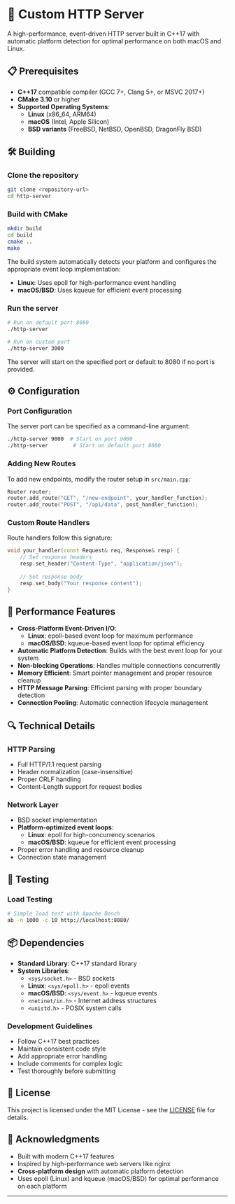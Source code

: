 # 🚀 Custom HTTP Server

A high-performance, event-driven HTTP server built in C++17 with automatic platform detection for optimal performance on both macOS and Linux.

## 📋 Prerequisites

- **C++17** compatible compiler (GCC 7+, Clang 5+, or MSVC 2017+)
- **CMake 3.10** or higher
- **Supported Operating Systems**:
  - **Linux** (x86_64, ARM64)
  - **macOS** (Intel, Apple Silicon)
  - **BSD variants** (FreeBSD, NetBSD, OpenBSD, DragonFly BSD)

## 🛠️ Building

### Clone the repository
```bash
git clone <repository-url>
cd http-server
```

### Build with CMake
```bash
mkdir build
cd build
cmake ..
make
```

The build system automatically detects your platform and configures the appropriate event loop implementation:
- **Linux**: Uses epoll for high-performance event handling
- **macOS/BSD**: Uses kqueue for efficient event processing

### Run the server
```bash
# Run on default port 8080
./http-server

# Run on custom port
./http-server 3000
```

The server will start on the specified port or default to 8080 if no port is provided.

## ⚙️ Configuration

### Port Configuration
The server port can be specified as a command-line argument:

```bash
./http-server 9000  # Start on port 9000
./http-server        # Start on default port 8080
```

### Adding New Routes
To add new endpoints, modify the router setup in `src/main.cpp`:

```cpp
Router router;
router.add_route("GET", "/new-endpoint", your_handler_function);
router.add_route("POST", "/api/data", post_handler_function);
```

### Custom Route Handlers
Route handlers follow this signature:

```cpp
void your_handler(const Request& req, Response& resp) {
    // Set response headers
    resp.set_header("Content-Type", "application/json");
    
    // Set response body
    resp.set_body("Your response content");
}
```

## 🚀 Performance Features

- **Cross-Platform Event-Driven I/O**: 
  - **Linux**: epoll-based event loop for maximum performance
  - **macOS/BSD**: kqueue-based event loop for optimal efficiency
- **Automatic Platform Detection**: Builds with the best event loop for your system
- **Non-blocking Operations**: Handles multiple connections concurrently
- **Memory Efficient**: Smart pointer management and proper resource cleanup
- **HTTP Message Parsing**: Efficient parsing with proper boundary detection
- **Connection Pooling**: Automatic connection lifecycle management

## 🔍 Technical Details

### HTTP Parsing
- Full HTTP/1.1 request parsing
- Header normalization (case-insensitive)
- Proper CRLF handling
- Content-Length support for request bodies

### Network Layer
- BSD socket implementation
- **Platform-optimized event loops**:
  - **Linux**: epoll for high-concurrency scenarios
  - **macOS/BSD**: kqueue for efficient event processing
- Proper error handling and resource cleanup
- Connection state management

## 🧪 Testing

### Load Testing
```bash
# Simple load test with Apache Bench
ab -n 1000 -c 10 http://localhost:8080/
```

## 📦 Dependencies

- **Standard Library**: C++17 standard library
- **System Libraries**: 
  - `<sys/socket.h>` - BSD sockets
  - **Linux**: `<sys/epoll.h>` - epoll events
  - **macOS/BSD**: `<sys/event.h>` - kqueue events
  - `<netinet/in.h>` - Internet address structures
  - `<unistd.h>` - POSIX system calls

### Development Guidelines
- Follow C++17 best practices
- Maintain consistent code style
- Add appropriate error handling
- Include comments for complex logic
- Test thoroughly before submitting

## 📄 License

This project is licensed under the MIT License - see the [LICENSE](LICENSE) file for details.

## 🙏 Acknowledgments

- Built with modern C++17 features
- Inspired by high-performance web servers like nginx
- **Cross-platform design** with automatic platform detection
- Uses epoll (Linux) and kqueue (macOS/BSD) for optimal performance on each platform

---
